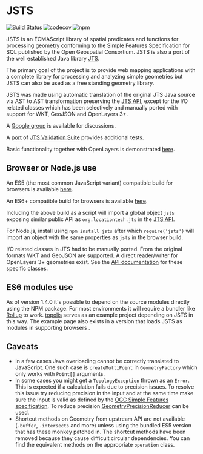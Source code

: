 # JSTS

[![Build Status](https://travis-ci.org/bjornharrtell/jsts.svg)](https://travis-ci.org/bjornharrtell/jsts)
[![codecov](https://codecov.io/gh/bjornharrtell/jsts/branch/master/graph/badge.svg)](https://codecov.io/gh/bjornharrtell/jsts)
![npm](https://img.shields.io/npm/v/jsts.svg)

JSTS is an ECMAScript library of spatial predicates and functions for processing geometry conforming to the Simple Features Specification for SQL published by the Open Geospatial Consortium. JSTS is also a port of the well established Java library [JTS](https://github.com/locationtech/jts).

The primary goal of the project is to provide web mapping applications with a complete library for processing and analyzing simple geometries but JSTS can also be used as a free standing geometry library.

JSTS was made using automatic translation of the original JTS Java source via AST to AST transformation preserving the [JTS API](http://locationtech.github.io/jts/javadoc/), except for the I/O related classes which has been selectively and manually ported with support for WKT, GeoJSON and OpenLayers 3+.

A [Google group](http://groups.google.com/group/jsts-devs) is available for discussions.

A [port](http://bjornharrtell.github.com/jsts/1.6.1/validationsuite/index.html) of [JTS Validation Suite](http://www.vividsolutions.com/jts/tests/index.html) provides additional tests.

Basic functionality together with OpenLayers is demonstrated [here](http://bjornharrtell.github.io/jsts).

## Browser or Node.js use

An ES5 (the most common JavaScript variant) compatible build for browsers is available [here](https://unpkg.com/jsts@1.6.1/dist/jsts.min.js).

An ES6+ compatible build for browsers is available [here](https://unpkg.com/jsts/dist/jsts.min.js).

Including the above build as a script will import a global object `jsts` exposing similar public API as `org.locationtech.jts` in the [JTS API](http://locationtech.github.io/jts/javadoc/).

For Node.js, install using `npm install jsts` after which `require('jsts')` will import an object with the same properties as `jsts` in the browser build.

I/O related classes in JTS had to be manually ported. From the original formats WKT and GeoJSON are supported. A direct reader/writer for OpenLayers 3+ geometries exist. See the [API documentation](http://bjornharrtell.github.io/jsts/1.6.1/doc/) for these specific classes.

## ES6 modules use

As of version 1.4.0 it's possible to depend on the source modules directly using the NPM package. For most environments it will require a bundler like [Rollup](https://rollupjs.org/) to work. [topolis](https://github.com/bjornharrtell/topolis) serves as an example project depending on JSTS in this way. The example page also exists in a version that loads JSTS as modules in supporting browsers [](http://bjornharrtell.github.io/jsts/index_modules.html).

## Caveats

* In a few cases Java overloading cannot be correctly translated to JavaScript. One such case is `createMultiPoint` in `GeometryFactory` which only works with `Point[]` arguments.
* In some cases you might get a `TopologyException` thrown as an `Error`. This is expected if a calculation fails due to precision issues. To resolve this issue try reducing precision in the input and at the same time make sure the input is valid as defined by the [OGC Simple Features specification](http://www.opengeospatial.org/standards/sfs). To reduce precision [GeometryPrecisionReducer](http://locationtech.github.io/jts/javadoc/org/locationtech/jts/precision/GeometryPrecisionReducer.html) can be used.
* Shortcut methods on Geometry from upstream API are not available (`.buffer`, `.intersects` and more) unless using the bundled ES5 version that has these monkey patched in. The shortcut methods have been removed because they cause difficult circular dependencies. You can find the equivalent methods on the appropriate `operation` class.
